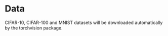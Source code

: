 # Data

CIFAR-10, CIFAR-100 and MNIST datasets will be downloaded automatically by the torchvision package.

